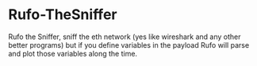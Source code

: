 # Rufo-TheSniffer
Rufo the Sniffer, sniff the eth network (yes like wireshark and any other better programs) but if you define variables in the payload Rufo will parse and plot those variables along the time.
